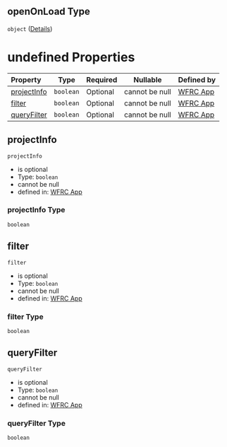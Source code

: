 ## openOnLoad Type

`object` ([Details](config-properties-openonload.md))

# undefined Properties

| Property                    | Type      | Required | Nullable       | Defined by                                                                                                                                                                     |
| :-------------------------- | --------- | -------- | -------------- | :----------------------------------------------------------------------------------------------------------------------------------------------------------------------------- |
| [projectInfo](#projectInfo) | `boolean` | Optional | cannot be null | [WFRC App](config-properties-openonload-properties-projectinfo.md "https&#x3A;//wfrc.org/wasatch-choice-map/config.schema.json#/properties/openOnLoad/properties/projectInfo") |
| [filter](#filter)           | `boolean` | Optional | cannot be null | [WFRC App](config-properties-openonload-properties-filter.md "https&#x3A;//wfrc.org/wasatch-choice-map/config.schema.json#/properties/openOnLoad/properties/filter")           |
| [queryFilter](#queryFilter) | `boolean` | Optional | cannot be null | [WFRC App](config-properties-openonload-properties-queryfilter.md "https&#x3A;//wfrc.org/wasatch-choice-map/config.schema.json#/properties/openOnLoad/properties/queryFilter") |

## projectInfo




`projectInfo`

-   is optional
-   Type: `boolean`
-   cannot be null
-   defined in: [WFRC App](config-properties-openonload-properties-projectinfo.md "https&#x3A;//wfrc.org/wasatch-choice-map/config.schema.json#/properties/openOnLoad/properties/projectInfo")

### projectInfo Type

`boolean`

## filter




`filter`

-   is optional
-   Type: `boolean`
-   cannot be null
-   defined in: [WFRC App](config-properties-openonload-properties-filter.md "https&#x3A;//wfrc.org/wasatch-choice-map/config.schema.json#/properties/openOnLoad/properties/filter")

### filter Type

`boolean`

## queryFilter




`queryFilter`

-   is optional
-   Type: `boolean`
-   cannot be null
-   defined in: [WFRC App](config-properties-openonload-properties-queryfilter.md "https&#x3A;//wfrc.org/wasatch-choice-map/config.schema.json#/properties/openOnLoad/properties/queryFilter")

### queryFilter Type

`boolean`
